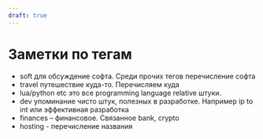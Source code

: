 ```yaml
---
draft: true
---
```


# Заметки по тегам
- soft для обсуждение софта. Среди прочих тегов перечисление софта
- travel путешествие куда-то. Перечисляем куда
- lua/python etc это все programming language relative штуки.
- dev упоминание чисто штук, полезных в разработке. Например ip to int или эффективная разработка
- finances – финансовое. Связанное bank, crypto
- hosting - перечисление названия